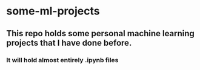 # some-ml-projects

## This repo holds some personal machine learning projects that I have done before.
### It will hold almost entirely .ipynb files 
